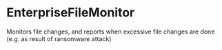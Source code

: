 # EnterpriseFileMonitor
Monitors file changes, and reports when excessive file changes are done (e.g. as result of ransomware attack)


